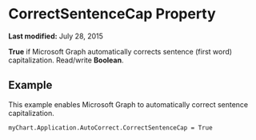 
# CorrectSentenceCap Property

 **Last modified:** July 28, 2015

 **True** if Microsoft Graph automatically corrects sentence (first word) capitalization. Read/write **Boolean**.

## Example

This example enables Microsoft Graph to automatically correct sentence capitalization.


```
myChart.Application.AutoCorrect.CorrectSentenceCap = True
```

